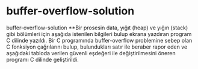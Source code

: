 # buffer-overflow-solution
 buffer-overflow-solution
**Bir prosesin data, yığıt (heap) ve yığın (stack) gibi bölümleri için aşağıda istenilen bilgileri bulup ekrana yazdıran
program C dilinde yazıldı. Bir C programında buffer-overflow problemine sebep olan C fonksiyon çağrılarını bulup, bulundukları satır ile beraber
rapor eden ve aşağıdaki tabloda verilen güvenli eşdeğeri ile değiştirilmesini öneren programı C dilinde geliştirildi.
